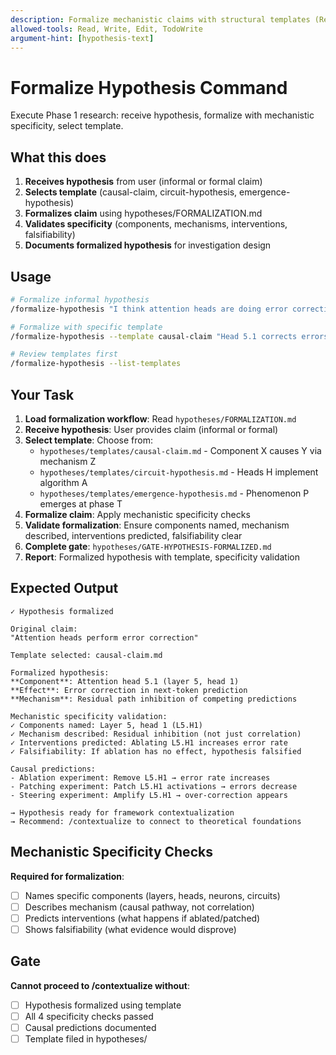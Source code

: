 ```yaml
---
description: Formalize mechanistic claims with structural templates (Research Phase 1)
allowed-tools: Read, Write, Edit, TodoWrite
argument-hint: [hypothesis-text]
---
```


# Formalize Hypothesis Command

Execute Phase 1 research: receive hypothesis, formalize with mechanistic specificity, select template.

## What this does

1. **Receives hypothesis** from user (informal or formal claim)
2. **Selects template** (causal-claim, circuit-hypothesis, emergence-hypothesis)
3. **Formalizes claim** using hypotheses/FORMALIZATION.md
4. **Validates specificity** (components, mechanisms, interventions, falsifiability)
5. **Documents formalized hypothesis** for investigation design

## Usage

```bash
# Formalize informal hypothesis
/formalize-hypothesis "I think attention heads are doing error correction"

# Formalize with specific template
/formalize-hypothesis --template causal-claim "Head 5.1 corrects errors via residual inhibition"

# Review templates first
/formalize-hypothesis --list-templates
```

## Your Task

1. **Load formalization workflow**: Read `hypotheses/FORMALIZATION.md`
2. **Receive hypothesis**: User provides claim (informal or formal)
3. **Select template**: Choose from:
   - `hypotheses/templates/causal-claim.md` - Component X causes Y via mechanism Z
   - `hypotheses/templates/circuit-hypothesis.md` - Heads H implement algorithm A
   - `hypotheses/templates/emergence-hypothesis.md` - Phenomenon P emerges at phase T
4. **Formalize claim**: Apply mechanistic specificity checks
5. **Validate formalization**: Ensure components named, mechanism described, interventions predicted, falsifiability clear
6. **Complete gate**: `hypotheses/GATE-HYPOTHESIS-FORMALIZED.md`
7. **Report**: Formalized hypothesis with template, specificity validation

## Expected Output

```
✓ Hypothesis formalized

Original claim:
"Attention heads perform error correction"

Template selected: causal-claim.md

Formalized hypothesis:
**Component**: Attention head 5.1 (layer 5, head 1)
**Effect**: Error correction in next-token prediction
**Mechanism**: Residual path inhibition of competing predictions

Mechanistic specificity validation:
✓ Components named: Layer 5, head 1 (L5.H1)
✓ Mechanism described: Residual inhibition (not just correlation)
✓ Interventions predicted: Ablating L5.H1 increases error rate
✓ Falsifiability: If ablation has no effect, hypothesis falsified

Causal predictions:
- Ablation experiment: Remove L5.H1 → error rate increases
- Patching experiment: Patch L5.H1 activations → errors decrease
- Steering experiment: Amplify L5.H1 → over-correction appears

→ Hypothesis ready for framework contextualization
→ Recommend: /contextualize to connect to theoretical foundations
```

## Mechanistic Specificity Checks

**Required for formalization**:
- [ ] Names specific components (layers, heads, neurons, circuits)
- [ ] Describes mechanism (causal pathway, not correlation)
- [ ] Predicts interventions (what happens if ablated/patched)
- [ ] Shows falsifiability (what evidence would disprove)

## Gate

**Cannot proceed to /contextualize without**:
- [ ] Hypothesis formalized using template
- [ ] All 4 specificity checks passed
- [ ] Causal predictions documented
- [ ] Template filed in hypotheses/
